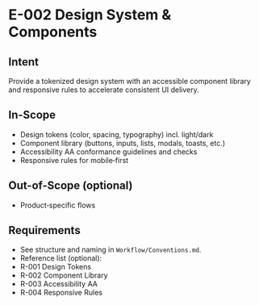 # E-002 Design System & Components

## Intent
Provide a tokenized design system with an accessible component library and responsive rules to accelerate consistent UI delivery.

## In-Scope
- Design tokens (color, spacing, typography) incl. light/dark
- Component library (buttons, inputs, lists, modals, toasts, etc.)
- Accessibility AA conformance guidelines and checks
- Responsive rules for mobile‑first

## Out-of-Scope (optional)
- Product‑specific flows

## Requirements
- See structure and naming in `Workflow/Conventions.md`.
- Reference list (optional):
- R-001 Design Tokens
- R-002 Component Library
- R-003 Accessibility AA
- R-004 Responsive Rules
